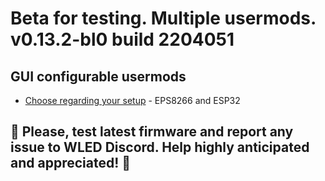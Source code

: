 # Beta for testing. Multiple usermods. v0.13.2-bl0 build 2204051
## GUI configurable usermods

- [Choose regarding your setup](https://github.com/srg74/WLED-wemos-shield/tree/master/resources/experimental/Firmware) - EPS8266 and ESP32

## 🔴 Please, test latest firmware and report any issue to WLED Discord. Help highly anticipated and appreciated! 🔴
